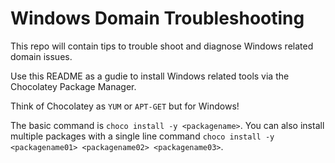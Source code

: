 # Windows Domain Troubleshooting

This repo will contain tips to trouble shoot and diagnose Windows related domain issues.

Use this README as a gudie to install Windows related tools via the Chocolatey Package Manager.

Think of Chocolatey as `YUM` or `APT-GET` but for Windows!

The basic command is `choco install -y <packagename>`. You can also install multiple packages with a single line command `choco install -y <packagename01> <packagename02> <packagename03>`.
